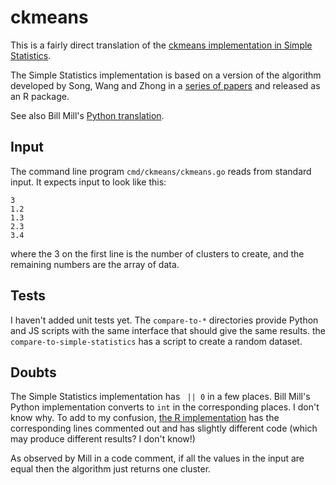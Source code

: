 # ckmeans

This is a fairly direct translation of the [ckmeans implementation in Simple Statistics](https://github.com/simple-statistics/simple-statistics/blob/master/src/ckmeans.js).

The Simple Statistics implementation is based on a version of the algorithm developed by Song, Wang and Zhong in a [series of papers](https://cran.r-project.org/web/packages/Ckmeans.1d.dp/citation.html) and released as an R package.

See also Bill Mill's [Python translation](https://github.com/llimllib/ckmeans).

## Input

The command line program `cmd/ckmeans/ckmeans.go` reads from standard input.  It expects input to look like this:

```
3
1.2
1.3
2.3
3.4
```

where the 3 on the first line is the number of clusters to create, and the remaining numbers are the array of data.

## Tests

I haven't added unit tests yet.  The `compare-to-*` directories provide Python and JS scripts with the same interface that should give the same results.  the `compare-to-simple-statistics` has a script to create a random dataset.

## Doubts

The Simple Statistics implementation has ` || 0` in a few places.  Bill Mill's Python implementation converts to `int` in the corresponding places.  I don't know why.  To add to my confusion, [the R implementation](https://github.com/cran/Ckmeans.1d.dp/blob/c0552fcdbf0c5aef12e7f36173eb09689ba9bf79/src/fill_log_linear.cpp#L58-L59) has the corresponding lines commented out and has slightly different code (which may produce different results? I don't know!)

As observed by Mill in a code comment, if all the values in the input are equal then the algorithm just returns one cluster.
